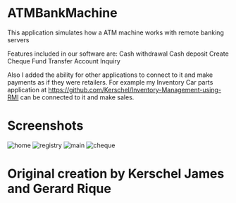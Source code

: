 # ATMBankMachine
This application simulates how a ATM machine works with remote banking servers

Features included in our software are:
Cash withdrawal
Cash deposit
Create Cheque
Fund Transfer
Account Inquiry 

Also I added the ability for other applications to connect to it and make payments as if they were retailers.
For example my Inventory Car parts application at https://github.com/Kerschel/Inventory-Management-using-RMI can be connected to it and make sales.

# Screenshots

![home](https://user-images.githubusercontent.com/17114163/39091632-e4d18a9c-45c5-11e8-94ba-76afdc1297fc.PNG)
![registry](https://user-images.githubusercontent.com/17114163/39091633-e8857068-45c5-11e8-9740-275f2e37bd65.PNG)
![main](https://user-images.githubusercontent.com/17114163/39091635-ed14bf94-45c5-11e8-92ec-7159a16fbd1a.PNG)
![cheque](https://user-images.githubusercontent.com/17114163/39091636-ed39c096-45c5-11e8-83e8-6e23e366b05b.PNG)



# Original creation by Kerschel James and Gerard Rique
